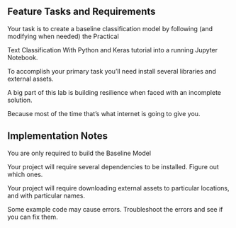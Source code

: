 
## Feature Tasks and Requirements




Your task is to create a baseline classification model by following (and modifying when needed) the Practical

Text Classification With Python and Keras tutorial into a running Jupyter Notebook.

To accomplish your primary task you’ll need install several libraries and external assets.

A big part of this lab is building resilience when faced with an incomplete solution.

Because most of the time that’s what internet is going to give you.

## Implementation Notes

You are only required to build the Baseline Model

Your project will require several dependencies to be installed. Figure out which ones.

Your project will require downloading external assets to particular locations, and with particular names.

Some example code may cause errors. Troubleshoot the errors and see if you can fix them.

